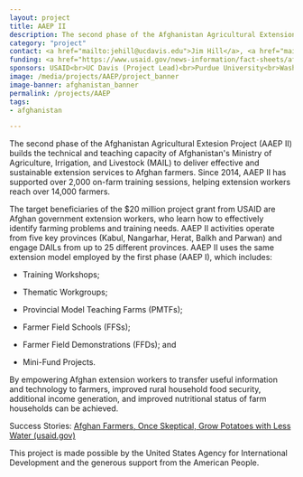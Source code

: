 ```yaml
---
layout: project
title: AAEP II
description: The second phase of the Afghanistan Agricultural Extension Project (AAEP II) seeks to build the capacity of Afghanistan’s Ministry of Agriculture, Irrigation, and Livestock (MAIL) and selected Directorates (DAILs) to deliver effective extension services to rural clientele in targeted regions across Afghanistan.
category: "project"
contact: <a href="mailto:jehill@ucdavis.edu">Jim Hill</a>, <a href="mailto:nmmadden@ucdavis.edu">Nicholas Madden</a>
funding: <a href="https://www.usaid.gov/news-information/fact-sheets/afghanistan-agriculture-extension-project-ii-aaep-ii">USAID Fact Sheet</a>
sponsors: USAID<br>UC Davis (Project Lead)<br>Purdue University<br>Washington State University<br>University of Maryland<br>Texas A&M University<br>
image: /media/projects/AAEP/project_banner
image-banner: afghanistan_banner
permalink: /projects/AAEP
tags:
- afghanistan

---
```

The second phase of the Afghanistan Agricultural Extesion Project (AAEP II) builds the technical and teaching capacity of Afghanistan's Ministry of Agriculture, Irrigation, and Livestock (MAIL) to deliver effective and sustainable extension services to Afghan farmers. Since 2014, AAEP II has supported over 2,000 on-farm training sessions, helping extension workers reach over 14,000 farmers.

The target beneficiaries of the $20 million project grant from USAID are Afghan government extension workers, who learn how to effectively identify farming problems and training needs. AAEP II activities operate from five key provinces (Kabul, Nangarhar, Herat, Balkh and Parwan) and engage DAILs from up to 25 different provinces. AAEP II uses the same extension model employed by the first phase (AAEP I), which includes:

* Training Workshops;

* Thematic Workgroups;

* Provincial Model Teaching Farms (PMTFs);

* Farmer Field Schools (FFSs);

* Farmer Field Demonstrations (FFDs); and

* Mini-Fund Projects.

By empowering Afghan extension workers to transfer useful information and technology to farmers, improved rural household food security, additional income generation, and improved nutritional status of farm households can be achieved.

Success Stories: <a href="https://www.usaid.gov/results-data/success-stories/new-crop-offers-potential-more-income">Afghan Farmers, Once Skeptical, Grow Potatoes with Less Water (usaid.gov)</a>

This project is made possible by the United States Agency for International Development and the generous support from the American People.
